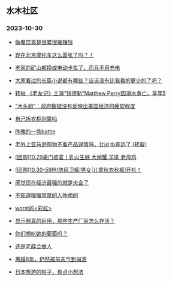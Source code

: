 ## 水木社区 
### 2023-10-30

+ [做餐饮真是很累很难赚钱](https://www.mysmth.net/nForum/article/WorkLife/3427253)

+ [现在北京摩托车这么嚣张了吗？！](https://www.mysmth.net/nForum/article/AutoWorld/1944712464)

+ [老家的矿山都换成电动卡车了，而且不用充电](https://www.mysmth.net/nForum/article/GreenAuto/1395005)

+ [大家看过的长篇小说都有哪些？应该没有比我看的更少的了吧？](https://www.mysmth.net/nForum/article/Tooooold/371405)

+ [转帖 《老友记》主演“钱德勒”Matthew Perry因溺水身亡。享年5](https://www.mysmth.net/nForum/article/OMTV/738948)

+ [“木头姐”：政府数据没有反映出美国经济的疲软程度](https://www.mysmth.net/nForum/article/Stock/10690623)

+ [自己拆衣柜划算吗](https://www.mysmth.net/nForum/article/DigiHome/1244344)

+ [昨晚的一场battle](https://www.mysmth.net/nForum/article/PreUnivEdu/117427)

+ [老外上亚马逊购物不看产品详情吗，比jd tb差远了 (转载)](https://www.mysmth.net/nForum/article/CouponsLife/4457374)

+ [[团购]10.29豪门盛宴！乳山生蚝 大闸蟹 羊排 老母鸡](https://www.mysmth.net/nForum/article/ADAgent_TG/1311480)

+ [[团购]10.30-59抢!防风卫裤!男女|儿童秋衣秋裤!开衫！](https://www.mysmth.net/nForum/article/ADAgent_TG/1311522)

+ [感觉现在经济最强的就是央企了](https://www.mysmth.net/nForum/article/WorkLife/3426308)

+ [不知道嚷嚷禁摩的人咋想的](https://www.mysmth.net/nForum/article/AutoWorld/1944712801)

+ [worst的<彩虹>](https://www.mysmth.net/nForum/article/OldSongs/401457)

+ [显示器真的耐用，那些生产厂家怎么存活？](https://www.mysmth.net/nForum/article/ITExpress/2500450)

+ [你们想吃她的葡萄吗？](https://www.mysmth.net/nForum/article/Single/4587597)

+ [还是老薛会做人](https://www.mysmth.net/nForum/article/QingJiao/831825)

+ [离婚8年，仍然被前夫气到崩溃](https://www.mysmth.net/nForum/article/Divorce/2046069)

+ [日本旅游的帖子，有点小想法](https://www.mysmth.net/nForum/article/Travel/963469)


